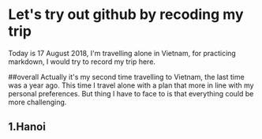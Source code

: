 # Let's try out github by recoding my trip

Today is 17 August 2018, I'm travelling alone in Vietnam, for practicing markdown, I would try to record my trip here. 

##overall
Actually it's my second time travelling to Vietnam, the last time was a year ago. This time I travel alone with a plan that more in line with my personal preferences. But thing I have to face to is that everything could be more challenging.

## 1.Hanoi
